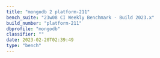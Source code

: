 ```yaml
---
title: "mongodb 2 platform-211"
bench_suite: "23w08 CI Weekly Benchmark - Build 2023.x"
build_number: "platform-211"
dbprofile: "mongodb"
classifier: ""
date: 2023-02-20T02:39:49
type: "bench"
---
```

